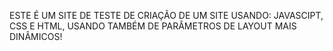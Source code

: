 ESTE É UM SITE DE TESTE DE CRIAÇÃO DE UM SITE USANDO: JAVASCIPT, CSS E HTML, USANDO TAMBÉM DE PARÂMETROS DE LAYOUT MAIS DINÂMICOS!
